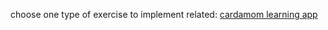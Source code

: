 choose one type of exercise to implement
related:
	[cardamom learning app](cardamom/learning-app/app-ideas)
